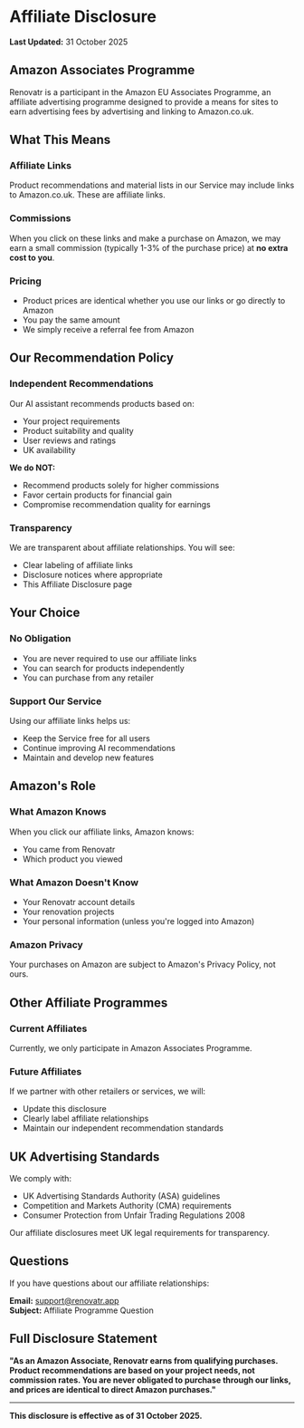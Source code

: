# Affiliate Disclosure

**Last Updated:** 31 October 2025

## Amazon Associates Programme

Renovatr is a participant in the Amazon EU Associates Programme, an affiliate advertising programme designed to provide a means for sites to earn advertising fees by advertising and linking to Amazon.co.uk.

## What This Means

### Affiliate Links
Product recommendations and material lists in our Service may include links to Amazon.co.uk. These are affiliate links.

### Commissions
When you click on these links and make a purchase on Amazon, we may earn a small commission (typically 1-3% of the purchase price) at **no extra cost to you**.

### Pricing
- Product prices are identical whether you use our links or go directly to Amazon
- You pay the same amount
- We simply receive a referral fee from Amazon

## Our Recommendation Policy

### Independent Recommendations
Our AI assistant recommends products based on:
- Your project requirements
- Product suitability and quality
- User reviews and ratings
- UK availability

**We do NOT:**
- Recommend products solely for higher commissions
- Favor certain products for financial gain
- Compromise recommendation quality for earnings

### Transparency
We are transparent about affiliate relationships. You will see:
- Clear labeling of affiliate links
- Disclosure notices where appropriate
- This Affiliate Disclosure page

## Your Choice

### No Obligation
- You are never required to use our affiliate links
- You can search for products independently
- You can purchase from any retailer

### Support Our Service
Using our affiliate links helps us:
- Keep the Service free for all users
- Continue improving AI recommendations
- Maintain and develop new features

## Amazon's Role

### What Amazon Knows
When you click our affiliate links, Amazon knows:
- You came from Renovatr
- Which product you viewed

### What Amazon Doesn't Know
- Your Renovatr account details
- Your renovation projects
- Your personal information (unless you're logged into Amazon)

### Amazon Privacy
Your purchases on Amazon are subject to Amazon's Privacy Policy, not ours.

## Other Affiliate Programmes

### Current Affiliates
Currently, we only participate in Amazon Associates Programme.

### Future Affiliates
If we partner with other retailers or services, we will:
- Update this disclosure
- Clearly label affiliate relationships
- Maintain our independent recommendation standards

## UK Advertising Standards

We comply with:
- UK Advertising Standards Authority (ASA) guidelines
- Competition and Markets Authority (CMA) requirements
- Consumer Protection from Unfair Trading Regulations 2008

Our affiliate disclosures meet UK legal requirements for transparency.

## Questions

If you have questions about our affiliate relationships:

**Email:** support@renovatr.app  
**Subject:** Affiliate Programme Question

## Full Disclosure Statement

**"As an Amazon Associate, Renovatr earns from qualifying purchases. Product recommendations are based on your project needs, not commission rates. You are never obligated to purchase through our links, and prices are identical to direct Amazon purchases."**

---

**This disclosure is effective as of 31 October 2025.**
